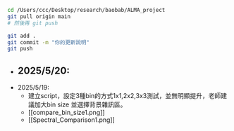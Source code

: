 ```bash
cd /Users/ccc/Desktop/research/baobab/ALMA_project
git pull origin main
# 然後再 git push

git add .
git commit -m "你的更新說明"
git push
```



- 2025/5/20:  
	- 
- 2025/5/19:  
	- 建立script，設定3種bin的方式1x1,2x2,3x3測試，並無明顯提升，老師建議加大bin size 並選擇背景雜訊區。
	- [[compare_bin_size1.png]]  
	- [[Spectral_Comparison1.png]]   